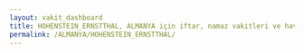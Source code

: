 ```yaml
---
layout: vakit_dashboard
title: HOHENSTEIN_ERNSTTHAL, ALMANYA için iftar, namaz vakitleri ve hava durumu - ilçe/eyalet seç
permalink: /ALMANYA/HOHENSTEIN_ERNSTTHAL/
---
```


<script type="text/javascript">
  var GLOBAL_COUNTRY = 'ALMANYA';
  var GLOBAL_CITY = 'HOHENSTEIN_ERNSTTHAL';
  var GLOBAL_STATE = '';
  var lat = 72;
  var lon = 21;
</script>
